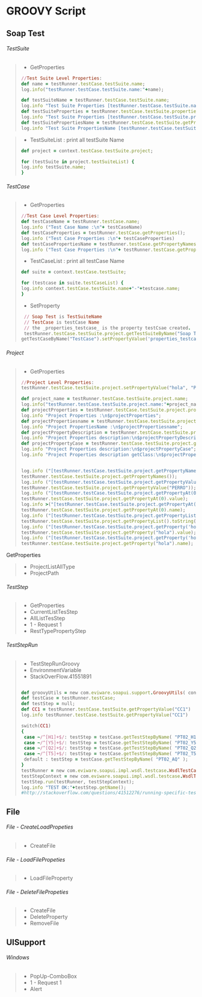 # GROOVY Script
## Soap Test
###### TestSuite
> - GetProperties
> ```ruby
> //Test Suite Level Properties:
> def name = testRunner.testCase.testSuite.name;
> log.info("testRunner.testCase.testSuite.name:"+name);
> 
> def testSuiteName = testRunner.testCase.testSuite.name;
> log.info "Test Suite Properties [testRunner.testCase.testSuite.name]:\n$testSuiteName";
> def testSuiteProperties = testRunner.testCase.testSuite.properties;
> log.info "Test Suite Properties [testRunner.testCase.testSuite.properties]:\n$testSuiteProperties";
> def testSuitePropertiesName = testRunner.testCase.testSuite.getPropertyNames();
> log.info "Test Suite PropertiesName [testRunner.testCase.testSuite.getPropertyNames(]:\n$testSuitePropertiesName";
> ```

	
	
> - TestSuiteList : print all testSuite Name
> ```ruby
>def project = context.testCase.testSuite.project;
>
>for (testSuite in project.testSuiteList) {
>log.info testSuite.name;
>}
> ```
###### TestCase
> - GetProperties
> ```ruby
>//Test Case Level Properties:
>def testCaseName = testRunner.testCase.name;
>log.info ("Test Case Name :\n"+ testCaseName)
>def testCaseProperties = testRunner.testCase.getProperties();
>log.info ("Test Case Properties :\n"+ testCaseProperties)
>def testCasePropertiesName = testRunner.testCase.getPropertyNames();
>log.info ("Test Case Properties :\n"+ testRunner.testCase.getPropertyNames())
> ```
> - TestCaseList : print all testCase Name
> ```ruby
>def suite = context.testCase.testSuite;
>
>for (testcase in suite.testCaseList) {
>log.info context.testCase.testSuite.name+"-"+testcase.name;
>}
> ```
>- SetProperty
> ```ruby
>  // Soap Test is TestSuiteName
>  // TestCase is testCase Name
>  // the _properties_testcase_ is the property testCsae created.
>  testRunner.testCase.testSuite.project.getTestSuiteByName("Soap Test").
>getTestCaseByName("TestCase").setPropertyValue('properties_testcase',"properties_testcase_value_set");
> ```
###### Project
> - GetProperties
> ```ruby
>//Project Level Properties:
>testRunner.testCase.testSuite.project.setPropertyValue("hola", "PERRO")
>
>def project_name = testRunner.testCase.testSuite.project.name;
>log.info("testRunner.testCase.testSuite.project.name:"+project_name);
>def projectProperties = testRunner.testCase.testSuite.project.properties;
>log.info "Project Properties :\n$projectProperties";
>def projectPropertiesname = testRunner.testCase.testSuite.project.getPropertyNames();
>log.info "Project PropertiesName :\n$projectPropertiesname";
>def projectPropertyDescription = testRunner.testCase.testSuite.project.description;
>log.info "Project Properties description:\n$projectPropertyDescription";
>def projectPropertyCase = testRunner.testCase.testSuite.project.getTestSuites();
>log.info "Project Properties description:\n$projectPropertyCase";
>log.info "Project Properties description getClass:\n$projectPropertyCase";
>
>
>log.info ("[testRunner.testCase.testSuite.project.getPropertyNames()]:\n"+
>testRunner.testCase.testSuite.project.getPropertyNames());
>log.info ("[testRunner.testCase.testSuite.project.getPropertyValue('PERRO')]:\n"+
>testRunner.testCase.testSuite.project.getPropertyValue("PERRO"));
>log.info ("[testRunner.testCase.testSuite.project.getPropertyAt(0).value]:\n"+
>testRunner.testCase.testSuite.project.getPropertyAt(0).value);
>log.info >("[testRunner.testCase.testSuite.project.getPropertyAt(0).name]:\n"+
>testRunner.testCase.testSuite.project.getPropertyAt(0).name);
>log.info ("[testRunner.testCase.testSuite.project.getPropertyList()]:\n"+
>testRunner.testCase.testSuite.project.getPropertyList().toString());
>log.info ("[testRunner.testCase.testSuite.project.getProperty('hola').value]:\n"+
>testRunner.testCase.testSuite.project.getProperty("hola").value);
>log.info ("[testRunner.testCase.testSuite.project.getProperty('hola').name]:\n"+
>testRunner.testCase.testSuite.project.getProperty("hola").name);
> ```





GetProperties



> - ProjectListAllType
> - ProjectPath
###### TestStep
> - GetProperties
> - CurrentListTesStep
> - AllListTesStep
> - 1 - Request 1
> - RestTypePropertyStep
###### TestStepRun
> - TestStepRunGroovy
> - EnvironmentVariable
> - StackOverFlow.41551891
>```ruby
>
>def groovyUtils = new com.eviware.soapui.support.GroovyUtils( context );
>def testCase = testRunner.testCase;
>def testStep = null;
>def CC1 = testRunner.testCase.testSuite.getPropertyValue("CC1")
>log.info testRunner.testCase.testSuite.getPropertyValue("CC1")
>
>switch(CC1)  
>{  
>  case ~/^[H1]+$/: testStep = testCase.getTestStepByName( "PT02_H1" ); break;  
>  case ~/^[Y5]+$/: testStep = testCase.getTestStepByName( "PT02_Y5" ); break;  
>  case ~/^[Q2]+$/: testStep = testCase.getTestStepByName( "PT02_Q2" ); break;  
>  case ~/^[T5]+$/: testStep = testCase.getTestStepByName( "PT02_T5" ); break;  
>  default : testStep = testCase.getTestStepByName( "PT02_AQ" );  
>}
>testRunner = new com.eviware.soapui.impl.wsdl.testcase.WsdlTestCaseRunner(testCase, null);
>testStepContext = new com.eviware.soapui.impl.wsdl.testcase.WsdlTestRunContext(testStep);
>testStep.run(testRunner, testStepContext);
>log.info "TEST OK:"+testStep.getName();
>#http://stackoverflow.com/questions/41512276/running-specific-test-step-in-soapui-based-on-testsuite-property
>```

## File
###### File - CreateLoadPropeties
> - CreateFile
###### File - LoadFilePropeties
> - LoadFileProperty
###### File - DeleteFilePropeties
> - CreateFile
> - DeleteProperty
> - RemoveFile
## UISupport
###### Windows
> - PopUp-ComboBox
> - 1 - Request 1
> - Alert
